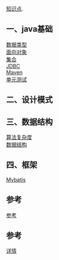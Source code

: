 [知识点](https://github.com/LaPioggia/notebook/blob/gh-pages/base/%E9%9D%A2%E8%AF%95%E5%9F%BA%E7%A1%80.md).
## 一、java基础
[数据类型](https://github.com/LaPioggia/notebook/blob/gh-pages/java/数据类型.md)<br/>
[面向对象](https://github.com/LaPioggia/notebook/blob/gh-pages/java/面向对象.md)<br/>
[集合](https://github.com/LaPioggia/notebook/blob/gh-pages/java/集合.md)<br/>
[JDBC](https://github.com/LaPioggia/notebook/blob/gh-pages/java/JDBC.md)<br/>
[Maven](https://github.com/LaPioggia/notebook/blob/gh-pages/java/maven.md)<br/>
[单元测试](https://github.com/LaPioggia/notebook/blob/gh-pages/java/单元测试.md)<br/>

## 二、设计模式
## 三、数据结构
[算法复杂度](https://github.com/LaPioggia/notebook/blob/gh-pages/数据结构与算法/算法复杂度.md)<br/>
[数据结构](https://github.com/LaPioggia/notebook/blob/gh-pages/数据结构与算法/数据结构.md)<br/>
## 四、框架
[Mybatis](https://github.com/LaPioggia/notebook/blob/gh-pages/框架/Mybatis.md)<br/>


## 参考 
[参考](https://github.com/LaPioggia/notebook/blob/gh-pages/参考.md)<br/>









## 参考
[详情](https://github.com/LaPioggia/notebook/blob/gh-pages/参考.md)